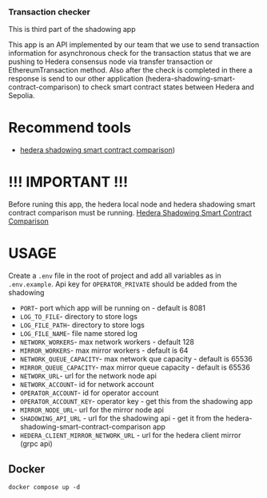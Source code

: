 ### Transaction checker
This is third part of the shadowing app

This app is an API implemented by our team that we use to send transaction information for asynchronous check for the transaction status that we are pushing to
Hedera consensus node via transfer transaction or EthereumTransaction method. Also after the check is completed in there a response is send to our other application (hedera-shadowing-smart-contract-comparison) to check smart contract states between Hedera and Sepolia.

# Recommend tools
* [hedera shadowing smart contract comparison](https://github.com/Kamil-chmielewski-ariane/hedera-shadowing-smart-contract-comparison))

# !!! IMPORTANT !!!

Before runing this app, the hedera local node and hedera shadowing smart contract comparison must be running.
[Hedera Shadowing Smart Contract Comparison](https://github.com/Kamil-chmielewski-ariane/hedera-shadowing-smart-contract-comparison)

# USAGE

Create a ```.env``` file in the root of project and add all variables as in ```.env.example```. Api key for ```OPERATOR_PRIVATE``` should be added from the shadowing

- ``PORT``- port which app will be running on - default is 8081
- ``LOG_TO_FILE``- directory to store logs
- ``LOG_FILE_PATH``- directory to store logs
- ``LOG_FILE_NAME``- file name stored log
- ``NETWORK_WORKERS``- max network workers - default 128
- ``MIRROR_WORKERS``- max mirror workers - default is 64
- ``NETWORK_QUEUE_CAPACITY``- max network que capacity - default is 65536
- ``MIRROR_QUEUE_CAPACITY``- max mirror queue capacity - default is 65536
- ``NETWORK_URL``- url for the network node api
- ``NETWORK_ACCOUNT``- id for network account
- ``OPERATOR_ACCOUNT``- id for operator account
- ``OPERATOR_ACCOUNT_KEY``- operator key - get this from the shadowing app
- ``MIRROR_NODE_URL``- url for the mirror node api
- ``SHADOWING_API_URL`` - url for the shadowing api - get it from the hedera-shadowing-smart-contract-comparison app
- ``HEDERA_CLIENT_MIRROR_NETWORK_URL`` - url for the hedera client mirror (grpc api)
## Docker
``docker compose up -d``

